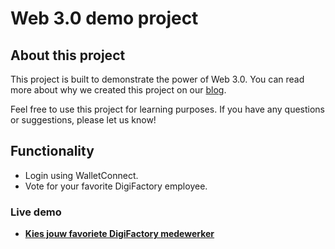 # Web 3.0 demo project

## About this project

This project is built to demonstrate the power of Web 3.0. You can read more about why we created this project on our [blog](https://www.digifactory.nl/blog).

Feel free to use this project for learning purposes. If you have any questions or suggestions, please let us know!

## Functionality

- Login using WalletConnect.
- Vote for your favorite DigiFactory employee.

### Live demo

- **[Kies jouw favoriete DigiFactory medewerker](https://web3-demo.digifactory.nl)**
